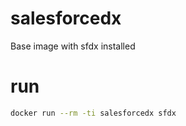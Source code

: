 # salesforcedx
Base image with sfdx installed

# run

```bash
docker run --rm -ti salesforcedx sfdx
```
